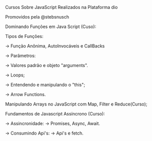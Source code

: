 Cursos Sobre JavaScript Realizados na Plataforma dio

Promovidos pela @stebsnusch

Dominando Funções em Java Script (Cuso):

Tipos de Funções:

-> Função Anônima, AutoInvocáveis e CallBacks

-> Parâmetros:

-> Valores padrão e objeto "arguments".

-> Loops;

-> Entendendo e manipulando o "this";

-> Arrow Functions.

Manipulando Arrays no JavaScript com Map, Filter e Reduce(Curso);

Fundamentos de Javascript Assíncrono (Curso):

-> Assincronidade:
-> Promises, Async, Await.

-> Consumindo Api's:
-> Api's e fetch.

